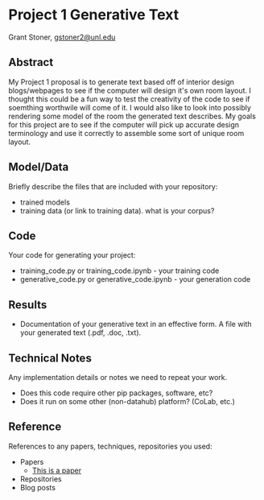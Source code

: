 # Project 1 Generative Text

Grant Stoner, gstoner2@unl.edu



## Abstract

My Project 1 proposal is to generate text based off of interior design blogs/webpages to see if the computer will design it's own room layout. I thought this could be a fun way to test the creativity of the code to see if soemthing worthwile will come of it. I would also like to look into possibly rendering some model of the room the generated text describes. My goals for this project are to see if the computer will pick up accurate design terminology and use it correctly to assemble some sort of unique room layout.

## Model/Data

Briefly describe the files that are included with your repository:
- trained models
- training data (or link to training data). what is your corpus?

## Code

Your code for generating your project:
- training_code.py or training_code.ipynb - your training code
- generative_code.py or generative_code.ipynb - your generation code

## Results

- Documentation of your generative text in an effective form. A file with your generated text (.pdf, .doc, .txt). 

## Technical Notes

Any implementation details or notes we need to repeat your work. 
- Does this code require other pip packages, software, etc?
- Does it run on some other (non-datahub) platform? (CoLab, etc.)

## Reference

References to any papers, techniques, repositories you used:
- Papers
  - [This is a paper](this_is_the_link.pdf)
- Repositories
- Blog posts
